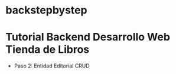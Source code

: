 # backstepbystep

# Tutorial Backend Desarrollo Web Tienda de Libros
* Paso 2: Entidad Editorial CRUD
